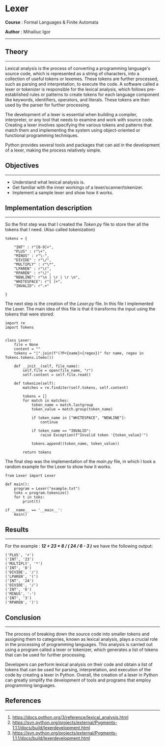 # Lexer

**Course** : Formal Languages & Finite Automata

**Author** : Mihailiuc Igor

***

## Theory
---

Lexical analysis is the process of converting a programming language's source code, which is represented as a string of characters, into a collection of useful tokens or lexemes. These tokens are further processed, such as parsing and interpretation, to execute the code. A software called a lexer or tokenizer is responsible for the lexical analysis, which follows pre-established rules or patterns to create tokens for each language component like keywords, identifiers, operators, and literals. These tokens are then used by the parser for further processing.

The development of a lexer is essential when building a compiler, interpreter, or any tool that needs to examine and work with source code. Creating a lexer involves specifying the various tokens and patterns that match them and implementing the system using object-oriented or functional programming techniques.

Python provides several tools and packages that can aid in the development of a lexer, making the process relatively simple.

## Objectives
***

- Understand what lexical analysis is.
- Get familiar with the inner workings of a lexer/scanner/tokenizer.
- Implement a sample lexer and show how it works.
  
## Implementation description
***

So the first step was that I created the *Token.py* file to store ther all the tokens that I need. (Also called tokenization)
```
tokens = {
    
    "INT" : r"[0-9]+",
    "PLUS" : r"\+",
    "MINUS" : r"\-",
    "DIVIDE" : r"\/",
    "MULTIPLY" : r"\*",
    "LPAREN" : r"\(",
    "RPAREN" : r"\)",
    "NEWLINE": r"\n | \r | \r \n",
    "WHITESPACE": r"[ ]+",
    "INVALID": r".+"

}
```

The next step is the creation of the *Lexer.py* file. In this file I implemented the Lexer. The main idea of this file is that it transforms the input using the tokens that were stored. 

```
import re
import Tokens


class Lexer:
    file = None
    content = ""
    tokens = "|".join(f"(?P<{name}>{regex})" for name, regex in Tokens.tokens.items())

    def __init__(self, file_name):
        self.file = open(file_name, "r")
        self.content = self.file.read()

    def tokenize(self):
        matches = re.finditer(self.tokens, self.content)

        tokens = []
        for match in matches:
            token_name = match.lastgroup
            token_value = match.group(token_name)

            if token_name in ["WHITESPACE", "NEWLINE"]:
                continue

            if token_name == "INVALID":
                raise Exception(f"Invalid token '{token_value}'")

            tokens.append((token_name, token_value))

        return tokens
```

The final step was the implementation of the *main.py* file, in which I took a random example for the Lexer to show how it works.
```
from Lexer import Lexer

def main():
    program = Lexer("example.txt")
    toks = program.tokenize()
    for t in toks: 
        print(t)

if __name__ == '__main__':
    main()
```

## Results
***

For the example : ***12 + 23 * 8 / ( 24 / 6 - 3 )*** we have the following output:

```('INT', '12')
('PLUS', '+')
('INT', '23')
('MULTIPLY', '*')
('INT', '8')
('DIVIDE', '/')
('LPAREN', '(')
('INT', '24')
('DIVIDE', '/')
('INT', '6')
('MINUS', '-')
('INT', '3')
('RPAREN', ')')
```

## Conclusion
*** 

The process of breaking down the source code into smaller tokens and assigning
them to categories, known as lexical analysis, plays a crucial role in the 
processing of programming languages. This analysis is carried out using a 
program called a lexer or tokenizer, which generates a list of tokens that can 
be used for further processing.

Developers can perform lexical analysis on their code and obtain a list of tokens 
that can be used for parsing, interpretation, and execution of the code by 
creating a lexer in Python. Overall, the creation of a lexer in Python can 
greatly simplify the development of tools and programs that employ programming 
languages.

## References
***

1. https://docs.python.org/3/reference/lexical_analysis.html
2. https://svn.python.org/projects/external/Pygments-1.1.1/docs/build/lexerdevelopment.html
3. https://svn.python.org/projects/external/Pygments-1.1.1/docs/build/lexerdevelopment.html
   
